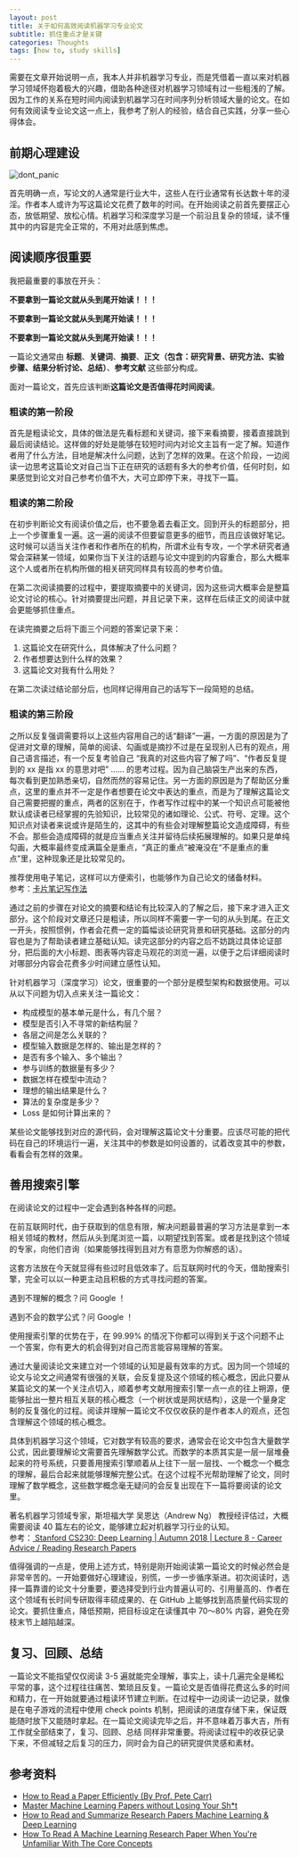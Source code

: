 ```yaml
---
layout: post
title: 关于如何高效阅读机器学习专业论文
subtitle: 抓住重点才是关键
categories: Thoughts
tags: [how to, study skills]
---
```


需要在文章开始说明一点，我本人并非机器学习专业，而是凭借着一直以来对机器学习领域怀抱着极大的兴趣，借助各种途径对机器学习领域有过一些粗浅的了解。因为工作的关系在短时间内阅读到机器学习在时间序列分析领域大量的论文。在如何有效阅读专业论文这一点上，我参考了别人的经验，结合自己实践，分享一些心得体会。  

## 前期心理建设

![dont_panic](/assets/images/2022/03/24/dp.png)

首先明确一点，写论文的人通常是行业大牛，这些人在行业通常有长达数十年的浸淫。作者本人或许为写这篇论文花费了数年的时间。在开始阅读之前首先要摆正心态，放低期望、放松心情。机器学习和深度学习是一个前沿且复杂的领域，读不懂其中的内容是完全正常的，不用对此感到焦虑。

## 阅读顺序很重要

我把最重要的事放在开头：  

**不要拿到一篇论文就从头到尾开始读！！！**   

**不要拿到一篇论文就从头到尾开始读！！！**  

**不要拿到一篇论文就从头到尾开始读！！！**  

一篇论文通常由 **标题**、**关键词**、**摘要**、**正文（包含：研究背景、研究方法、实验步骤、结果分析讨论、总结）**、**参考文献** 这些部分构成。   

面对一篇论文，首先应该判断**这篇论文是否值得花时间阅读**。  

### 粗读的第一阶段

首先是粗读论文，具体的做法是先看标题和关键词，接下来看摘要，接着直接跳到最后阅读结论。这样做的好处是能够在较短时间内对论文主旨有一定了解。知道作者用了什么方法，目地是解决什么问题，达到了怎样的效果。在这个阶段，一边阅读一边思考这篇论文对自己当下正在研究的话题有多大的参考价值，任何时刻，如果感觉到论文对自己参考价值不大，大可立即停下来，寻找下一篇。

### 粗读的第二阶段

在初步判断论文有阅读价值之后，也不要急着去看正文。回到开头的标题部分，把上一个步骤重复一遍。这一遍的阅读不但要留意更多的细节，而且应该做好笔记。这时候可以适当关注作者和作者所在的机构，所谓术业有专攻，一个学术研究者通常会深耕某一领域，如果你当下关注的话题与论文中提到的内容重合，那么大概率这个人或者所在机构所做的相关研究同样具有较高的参考价值。

在第二次阅读摘要的过程中，要提取摘要中的关键词，因为这些词大概率会是整篇论文讨论的核心。针对摘要提出问题，并且记录下来，这样在后续正文的阅读中就会更能够抓住重点。

在读完摘要之后将下面三个问题的答案记录下来：

  1. 这篇论文在研究什么，具体解决了什么问题？
  2. 作者想要达到什么样的效果？
  3. 这篇论文对我有什么用处？

在第二次读过结论部分后，也同样记得用自己的话写下一段简短的总结。

### 粗读的第三阶段

之所以反复强调需要将以上这些内容用自己的话“翻译”一遍，一方面的原因是为了促进对文章的理解，简单的阅读、勾画或是摘抄不过是在呈现别人已有的观点，用自己语言描述，有一个反复考验自己 “我真的对这些内容了解了吗”、“作者反复提到的 xx 是指 xx 的意思对吧” …… 的思考过程。因为自己脑袋生产出来的东西，每次看到更加熟悉亲切，自然而然的容易记住。另一方面的原因是为了帮助区分重点，这里的重点并不一定是作者想要在论文中表达的重点，而是为了理解这篇论文自己需要把握的重点，两者的区别在于，作者写作过程中的某一个知识点可能被他默认成读者已经掌握的先验知识，比较常见的诸如理论、公式、符号、定理。这个知识点对读者来说或许是陌生的，这其中的有些会对理解整篇论文造成障碍，有些不会。那些会造成障碍的就是应当重点关注并留待后续拓展理解的。如果只是单纯勾画，大概率最终变成满篇全是重点，“真正的重点”被淹没在“不是重点的重点”里，这种现象还是比较常见的。

推荐使用电子笔记，这样可以方便索引，也能够作为自己论文的储备材料。  
参考：[卡片笔记写作法](https://book.douban.com/subject/35503571/)   

通过之前的步骤在对论文的摘要和结论有比较深入的了解之后，接下来才进入正文部分。这个阶段对文章还只是粗读，所以同样不需要一字一句的从头到尾。在正文一开头，按照惯例，作者会花费一定的篇幅谈论研究背景和研究基础。这部分的内容也是为了帮助读者建立基础认知。读完这部分的内容之后不妨跳过具体论证部分，把后面的大小标题、图表等内容走马观花的浏览一遍，以便于之后详细阅读时对哪部分内容会花费多少时间建立感性认知。

针对机器学习（深度学习）论文，很重要的一个部分是模型架构和数据使用。可以从以下问题为切入点来关注一篇论文：

  - 构成模型的基本单元是什么，有几个层？
  - 模型是否引入不寻常的新结构层？
  - 各层之间是怎么关联的？
  - 模型输入数据是怎样的、输出是怎样的？
  - 是否有多个输入、多个输出？
  - 参与训练的数据量有多少？
  - 数据怎样在模型中流动？
  - 理想的输出结果是什么？
  - 算法的复杂度是多少？
  - Loss 是如何计算出来的？

某些论文能够找到对应的源代码，会对理解这篇论文十分重要。应该尽可能的把代码在自己的环境运行一遍，关注其中的参数是如何设置的，试着改变其中的参数，看看会有怎样的效果。

## 善用搜索引擎

在阅读论文的过程中一定会遇到各种各样的问题。

在前互联网时代，由于获取到的信息有限，解决问题最普遍的学习方法是拿到一本相关领域的教材，然后从头到尾浏览一篇，以期望找到答案。或者是找到这个领域的专家，向他们咨询（如果能够找得到且对方有意愿为你解惑的话）。

这套方法放在今天就显得有些过时且低效率了。后互联网时代的今天，借助搜索引擎，完全可以以一种更主动且积极的方式寻找问题的答案。

  遇到不理解的概念？问 Google ！

  遇到不会的数学公式？问 Google ！

使用搜索引擎的优势在于，在 99.99% 的情况下你都可以得到关于这个问题不止一个答案，你有更大的机会得到对自己而言能容易理解的答案。

通过大量阅读论文来建立对一个领域的认知是最有效率的方式。因为同一个领域的论文与论文之间通常有很强的关联，会反复提及这个领域的核心概念，因此只要从某篇论文的某一个关注点切入，顺着参考文献用搜索引擎一点一点的往上朔源，便能够扯出一整片相互关联的核心概念（一个树状或是网状结构），这是一个量身定制的反复强化的过程。阅读并理解一篇论文不仅仅收获的是作者本人的观点，还包含理解这个领域的核心概念。

具体到机器学习这个领域，它对数学有较高的要求，通常会在论文中包含大量数学公式，因此要理解论文需要首先理解数学公式。而数学的本质其实是一层一层堆叠起来的符号系统，只要善用搜索引擎顺着从上往下一层一层找、一个概念一个概念的理解，最后合起来就能够理解完整公式。在这个过程不光帮助理解了论文，同时理解了数学概念，这些数学概念毫无疑问的会反复出现在下一篇将要阅读的论文里。

著名机器学习领域专家，斯坦福大学 吴恩达（Andrew Ng） 教授经评估过，大概需要阅读 40 篇左右的论文，能够建立起对机器学习行业的认知。  
参考：[<i class="fa fa-youtube-play" aria-hidden="true" style="color: red"></i> Stanford CS230: Deep Learning \| Autumn 2018 \| Lecture 8 - Career Advice / Reading Research Papers](https://www.youtube.com/watch?v=733m6qBH-jI&t=191s)   

值得强调的一点是，使用上述方式，特别是刚开始阅读第一篇论文的时候必然会是非常辛苦的。一开始要做好心理建设，别慌，一步一步循序渐进。初次阅读时，选择一篇靠谱的论文十分重要，要选择受到行业内普遍认可的、引用量高的、作者在这个领域有长时间专研取得丰硕成果的、在 GitHub 上能够找到高质量代码实现的论文。要抓住重点，降低预期，把目标设定在读懂其中 70～80% 内容，避免在旁枝末节上越陷越深。

## 复习、回顾、总结

一篇论文不能指望仅仅阅读 3-5 遍就能完全理解，事实上，读十几遍完全是稀松平常的事，这个过程往往痛苦、繁琐且反复。一篇论文是否值得花费这么多的时间和精力，在一开始就要通过粗读环节建立判断。在过程中一边阅读一边记录，就像是在电子游戏的流程中使用 check points 机制，把阅读的进度存储下来，保证既能随时放下又能随时拿起。在一篇论文阅读完毕之后，并不意味着万事大吉，所有工作就全部结束了，复习、回顾、总结 同样非常重要。将阅读过程中的收获记录下来，不但减轻之后复习的压力，同时会为自己的研究提供灵感和素材。

## 参考资料
- [<i class="fa fa-youtube-play" aria-hidden="true" style="color: red"></i> How to Read a Paper Efficiently (By Prof. Pete Carr)](https://www.youtube.com/watch?v=IeaD0ZaUJ3Y&t=445s)  
- [<i class="fa fa-youtube-play" aria-hidden="true" style="color: red"></i> Master Machine Learning Papers without Losing Your Sh*t](https://www.youtube.com/watch?v=IeaD0ZaUJ3Y&t=445s) 
- [<i class="fa fa-youtube-play" aria-hidden="true" style="color: red"></i> How to Read and Summarize Research Papers Machine Learning & Deep Learning](https://www.youtube.com/watch?v=2frJsC_Q3I0)   
- [<i class="fa fa-youtube-play" aria-hidden="true" style="color: red"></i> How To Read A Machine Learning Research Paper When You're Unfamiliar With The Core Concepts](https://www.youtube.com/watch?v=2uFd7BAwTcY) 
